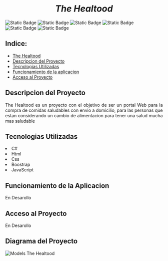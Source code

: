 <h1 align="center" id="#TheHealtood"><em>The Healtood</em></h1>

![Static Badge](https://img.shields.io/badge/lenguage-C%23-blue)
![Static Badge](https://img.shields.io/badge/Html-gray)
![Static Badge](https://img.shields.io/badge/Css-orange)
![Static Badge](https://img.shields.io/badge/JavaScript-yellow)
![Static Badge](https://img.shields.io/badge/Framework-_Net-blue)
![Static Badge](https://img.shields.io/badge/status-en%20desarrollo-green)

## Indice:
* [The Healtood]()
* [Descripcion del Proyecto]()
* [Tecnologias Utilizadas]()
* [Funcionamiento de la aplicacion]()
* [Acceso al Proyecto]()

<h2> Descripcion del Proyecto</h2>
<p align="justify">The Healtood es un proyecto con el objetivo de ser un portal Web para la compra de comidas saludables con envio a domicilio, para las personas que estan considerando un cambio de alimentacion para tener una salud mucha mas saludable</p>

<h2>Tecnologias Utilizadas</h2>
<li>C#</li>
<li>Html</li>
<li>Css</li>
<li>Boostrap</li>
<li>JavaScript</li>

<h2>Funcionamiento de la Aplicacion</h2>
<p>En Desarollo</p>

<h2>Acceso al Proyecto</h2>
<p>En Desarollo</p>

<h2>Diagrama del Proyecto</h2>



![Models The Healtood](https://github.com/EmaRamirez/TheHealtood/assets/101208377/e943aba4-4abf-4cec-88ec-4fd0b2524538)
